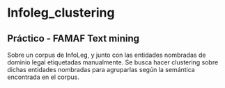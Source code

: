 # Infoleg_clustering

## Práctico - FAMAF Text mining

Sobre un corpus de InfoLeg, y junto con las entidades nombradas de dominio legal etiquetadas manualmente. Se busca hacer clustering sobre dichas entidades nombradas para agruparlas según la semántica encontrada en el corpus.
